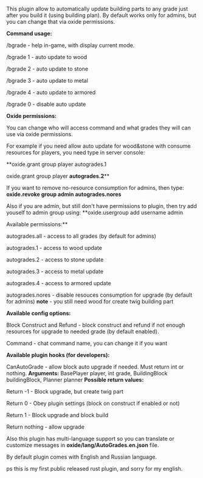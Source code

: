 This plugin allow to automatically update building parts to any grade just after you build it (using building plan). By default works only for admins, but you can change that via oxide permissions.

**Command usage:**

/bgrade - help in-game, with display current mode.

/bgrade 1 - auto update to wood

/bgrade 2 - auto update to stone

/bgrade 3 - auto update to metal

/bgrade 4 - auto update to armored

/bgrade 0 - disable auto update

**Oxide permissions:**

You can change who will access command and what grades they will can use via oxide permissions.


For example if you need allow auto update for wood&stone with consume resources for players, you need type in server console:

**oxide.grant group player autogrades.1

oxide.grant group player **autogrades.2****


If you want to remove no-resource consumption for admins, then type:
**oxide.revoke group admin **autogrades.nores****


Also if you are admin, but still don't have permissions to plugin, then try add youself to admin group using:
**oxide.usergroup add username admin


Available permissions:**

autogrades.all - access to all grades (by default for admins)

autogrades.1 - access to wood update

autogrades.2 - access to stone update

autogrades.3 - access to metal update

autogrades.4 - access to armored update

autogrades.nores - disable resouces consumption for upgrade (by default for admins) **note** - you still need wood for create twig building part

**Available config options:**

Block Construct and Refund - block construct and refund if not enough resources for upgrade to needed grade (by default enabled).

Command - chat command name, you can change it if you want

**Available plugin hooks (for developers):**

CanAutoGrade - allow block auto upgrade if needed. Must return int or nothing.
**Arguments:** BasePlayer player, int grade, BuildingBlock buildingBlock, Planner planner
**Possible return values:**

Return -1 - Block upgrade, but create twig part

Return 0 - Obey plugin settings (block on construct if enabled or not)

Return 1 - Block upgrade and block build

Return nothing - allow upgrade


Also this plugin has multi-language support so you can translate or customize messages in **oxide/lang/AutoGrades.en.json** file.

By default plugin comes with English and Russian language.


ps this is my first public released rust plugin, and sorry for my english.